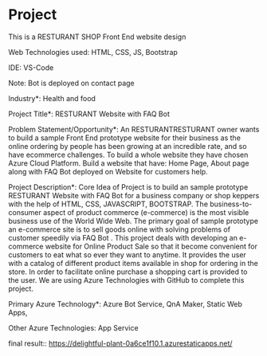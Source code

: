 # Project
This is a RESTURANT SHOP Front End website design

Web Technologies used: HTML, CSS, JS, Bootstrap

IDE: VS-Code

Note: Bot is deployed on contact page

Industry*: Health and food

Project Title*: RESTURANT Website with FAQ Bot

Problem Statement/Opportunity*: 
An RESTURANTRESTURANT owner wants to build a sample Front End prototype website for their business as the online ordering by people has been growing at an incredible rate, and so have ecommerce challenges. To build a whole website they have chosen Azure Cloud Platform. Build a website that have: Home Page, About page along with FAQ Bot deployed on Website for customers help.

Project Description*: 
Core Idea of Project is to build an sample prototype RESTURANT Website with FAQ Bot for a business company or shop keppers with the help of HTML, CSS, JAVASCRIPT, BOOTSTRAP. The business-to-consumer aspect of product commerce (e-commerce) is the most visible business use of the World Wide Web. The primary goal of sample prototype an e-commerce site is to sell goods online with solving problems of customer speedily via FAQ Bot . This project deals with developing an e-commerce website for Online Product Sale so that it become convenient for customers to eat what so ever they want to anytime. It provides the user with a catalog of different product items available in shop for ordering in the store. In order to facilitate online purchase a shopping cart is provided to the user. We are using Azure Technologies with GitHub to complete this project.

Primary Azure Technology*: Azure Bot Service, QnA Maker, Static Web Apps,

Other Azure Technologies: App Service

final result::
https://delightful-plant-0a6ce1f10.1.azurestaticapps.net/
